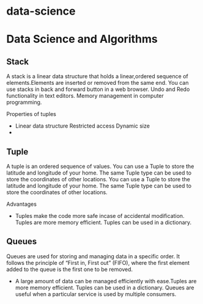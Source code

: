 # data-science
<h1>Data Science and Algorithms</h1>
<h2>Stack</h2>
<p>A stack is a linear data structure that holds a linear,ordered sequence of elements.Elements are inserted or removed from the same end.
You can use stacks in back and forward button in a web browser.
Undo and Redo functionality in text editors.
Memory management in computer programming.

</p>

Properties of tuples
<ul>
<li>
Linear data structure 
Restricted access
Dynamic size
<li>
</ul>

<h2>Tuple</h2>
<p>A tuple is an ordered sequence of values. You can use a Tuple to store the latitude and longitude of your home.
The same Tuple type can be used to store the coordinates of other locations.
You can use a Tuple to store the latitude and longitude of your home.
The same Tuple type can be used to store the coordinates of other locations.</p>
Advantages
<ul>
<li>
Tuples make the code more safe incase of accidental modification.
Tuples are more memory efficient.
Tuples can be used in a dictionary.
</li>
</ul>


<h2>Queues</h2>
<p>Queues are used for storing and managing data in a specific order.
It follows the principle of “First in, First out” (FIFO), where the first element added to the queue is the first one to be removed. 
</p>

<ul>
<li>
A large amount of data can be managed efficiently with ease.Tuples are more memory efficient.
Tuples can be used in a dictionary.
Queues are useful when a particular service is used by multiple consumers.
</li>
</ul>




